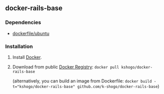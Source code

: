 ## docker-rails-base


### Dependencies

* [dockerfile/ubuntu](http://dockerfile.github.io/#/ubuntu)


### Installation

1. Install [Docker](https://www.docker.io/).

2. Download from public [Docker Registry](https://index.docker.io/): `docker pull kshogo/docker-rails-base`

   (alternatively, you can build an image from Dockerfile: `docker build -t="kshogo/docker-rails-base" github.com/k-shogo/docker-rails-base`)
